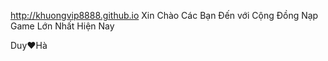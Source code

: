 http://khuongvip8888.github.io
Xin Chào Các Bạn Đến với Cộng Đồng Nạp Game Lớn Nhất Hiện Nay

Duy❤️Hà